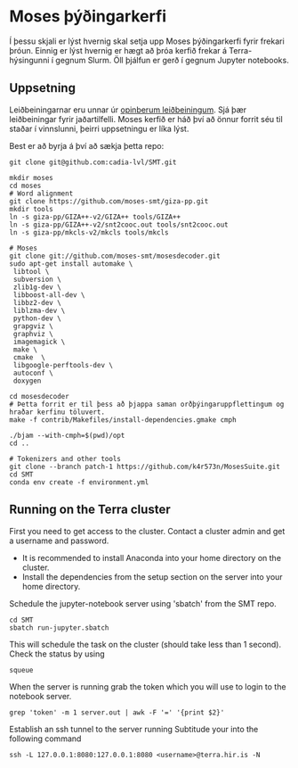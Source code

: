 # Moses þýðingarkerfi
Í þessu skjali er lýst hvernig skal setja upp Moses þýðingarkerfi fyrir frekari þróun.
Einnig er lýst hvernig er hægt að þróa kerfið frekar á Terra-hýsingunni í gegnum Slurm.
Öll þjálfun er gerð í gegnum Jupyter notebooks.

## Uppsetning
Leiðbeiningarnar eru unnar úr [opinberum leiðbeiningum](http://www.statmt.org/moses/?n=Development.GetStarted). Sjá þær leiðbeiningar fyrir jaðartilfelli.
Moses kerfið er háð því að önnur forrit séu til staðar í vinnslunni, þeirri uppsetningu er líka lýst.

Best er að byrja á því að sækja þetta repo:

    git clone git@github.com:cadia-lvl/SMT.git 

    mkdir moses
    cd moses
    # Word alignment
    git clone https://github.com/moses-smt/giza-pp.git
    mkdir tools
    ln -s giza-pp/GIZA++-v2/GIZA++ tools/GIZA++
    ln -s giza-pp/GIZA++-v2/snt2cooc.out tools/snt2cooc.out
    ln -s giza-pp/mkcls-v2/mkcls tools/mkcls
    
    # Moses
    git clone git://github.com/moses-smt/mosesdecoder.git
    sudo apt-get install automake \
     libtool \ 
     subversion \ 
     zlib1g-dev \ 
     libboost-all-dev \ 
     libbz2-dev \ 
     liblzma-dev \ 
     python-dev \ 
     grapgviz \ 
     graphviz \ 
     imagemagick \ 
     make \ 
     cmake  \ 
     libgoogle-perftools-dev \
     autoconf \ 
     doxygen

    cd mosesdecoder
    # Þetta forrit er til þess að þjappa saman orðþýingaruppflettingum og hraðar kerfinu töluvert.
    make -f contrib/Makefiles/install-dependencies.gmake cmph

    ./bjam --with-cmph=$(pwd)/opt
    cd ..
    
    # Tokenizers and other tools
    git clone --branch patch-1 https://github.com/k4r573n/MosesSuite.git
    cd SMT
    conda env create -f environment.yml 

## Running on the Terra cluster
First you need to get access to the cluster. Contact a cluster admin and get a username and password.

- It is recommended to install Anaconda into your home directory on the cluster.
- Install the dependencies from the setup section on the server into your home directory.
    
Schedule the jupyter-notebook server using 'sbatch' from the SMT repo.

    cd SMT
    sbatch run-jupyter.sbatch

This will schedule the task on the cluster (should take less than 1 second). Check the status by using

    squeue

When the server is running grab the token which you will use to login to the notebook server. 

    grep 'token' -m 1 server.out | awk -F '=' '{print $2}' 

Establish an ssh tunnel to the server running
Subtitude your <username> into the following command

    ssh -L 127.0.0.1:8080:127.0.0.1:8080 <username>@terra.hir.is -N
    
